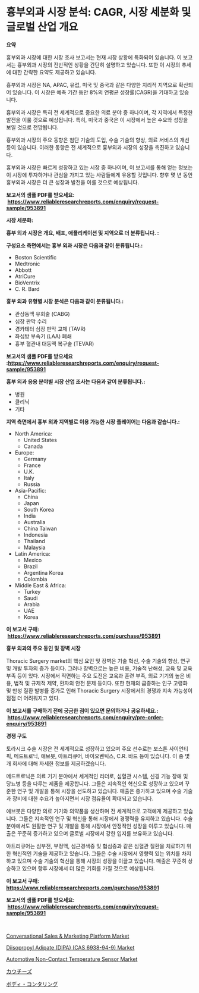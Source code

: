 <p><h1>흉부외과 시장 분석: CAGR, 시장 세분화 및 글로벌 산업 개요</h1></p><p><strong>요약</strong></p>
<p><p>흉부외과 시장에 대한 시장 조사 보고서는 현재 시장 상황에 특화되어 있습니다. 이 보고서는 흉부외과 시장의 전반적인 상황을 간단히 설명하고 있습니다. 또한 이 시장의 추세에 대한 간략한 요약도 제공하고 있습니다. </p><p>흉부외과 시장은 NA, APAC, 유럽, 미국 및 중국과 같은 다양한 지리적 지역으로 확산되어 있습니다. 이 시장은 예측 기간 동안 8%의 연평균 성장률(CAGR)을 기대하고 있습니다.</p><p>흉부외과 시장은 특히 전 세계적으로 중요한 의료 분야 중 하나이며, 각 지역에서 특정한 발전을 이룰 것으로 예상됩니다. 특히, 미국과 중국은 이 시장에서 높은 수요와 성장을 보일 것으로 전망됩니다. </p><p>흉부외과 시장의 주요 동향은 첨단 기술의 도입, 수술 기술의 향상, 의료 서비스의 개선 등이 있습니다. 이러한 동향은 전 세계적으로 흉부외과 시장의 성장을 촉진하고 있습니다. </p><p>흉부외과 시장은 빠르게 성장하고 있는 시장 중 하나이며, 이 보고서를 통해 얻는 정보는 이 시장에 투자하거나 관심을 가지고 있는 사람들에게 유용할 것입니다. 향후 몇 년 동안 흉부외과 시장은 더 큰 성장과 발전을 이룰 것으로 예상됩니다.</p></p>
<p><strong>보고서의 샘플 PDF를 받으세요: &nbsp;<a href="https://www.reliableresearchreports.com/enquiry/request-sample/953891">https://www.reliableresearchreports.com/enquiry/request-sample/953891</a></strong></p>
<p><strong>시장 세분화:</strong></p>
<p><strong> 흉부 외과 시장은 개요, 배포, 애플리케이션 및 지역으로 더 분류됩니다. :</strong></p>
<p><strong>구성요소 측면에서는 흉부 외과 시장은 다음과 같이 분류됩니다.:</strong></p>
<p><ul><li>Boston Scientific</li><li>Medtronic</li><li>Abbott</li><li>AtriCure</li><li>BioVentrix</li><li>C. R. Bard</li></ul></p>
<p><strong> 흉부 외과 유형별 시장 분석은 다음과 같이 분류됩니다.:</strong></p>
<p><ul><li>관상동맥 우회술 (CABG)</li><li>심장 판막 수리</li><li>경카테터 심장 판막 교체 (TAVR)</li><li>좌심방 부속기 (LAA) 폐쇄</li><li>흉부 혈관내 대동맥 복구술 (TEVAR)</li></ul></p>
<p><strong>보고서의 샘플 PDF를 받으세요 :<a href="https://www.reliableresearchreports.com/enquiry/request-sample/953891">https://www.reliableresearchreports.com/enquiry/request-sample/953891</a></strong></p>
<p><strong> 흉부 외과 응용 분야별 시장 산업 조사는 다음과 같이 분류됩니다.:</strong></p>
<p><ul><li>병원</li><li>클리닉</li><li>기타</li></ul></p>
<p><strong>지역 측면에서 흉부 외과 지역별로 이용 가능한 시장 플레이어는 다음과 같습니다.:</strong></p>
<p><ul>
    <li>
        North America:
        <ul>
            <li>United States</li>
            <li>Canada</li>
        </ul>
    </li>
    <li>
        Europe:
        <ul>
            <li>Germany</li>
            <li>France</li>
            <li>U.K.</li>
            <li>Italy</li>
            <li>Russia</li>
        </ul>
    </li>
    <li>
        Asia-Pacific:
        <ul>
            <li>China</li>
            <li>Japan</li>
            <li>South Korea</li>
            <li>India</li>
            <li>Australia</li>
            <li>China Taiwan</li>
            <li>Indonesia</li>
            <li>Thailand</li>
            <li>Malaysia</li>
        </ul>
    </li>
    <li>
        Latin America:
        <ul>
            <li>Mexico</li>
            <li>Brazil</li>
            <li>Argentina Korea</li>
            <li>Colombia</li>
        </ul>
    </li>
    <li>
        Middle East & Africa:
        <ul>
            <li>Turkey</li>
            <li>Saudi</li>
            <li>Arabia</li>
            <li>UAE</li>
            <li>Korea</li>
        </ul>
    </li>
    </ul></p>
<p><strong>이 보고서 구매: &nbsp;<a href="https://www.reliableresearchreports.com/purchase/953891">https://www.reliableresearchreports.com/purchase/953891</a></strong></p>
<p><strong>흉부 외과의 주요 동인 및 장벽 시장</strong></p>
<p><p>Thoracic Surgery market의 핵심 요인 및 장벽은 기술 혁신, 수술 기술의 향상, 연구 및 개발 투자의 증가 등이다. 그러나 장벽으로는 높은 비용, 기술적 난해성, 교육 및 교육 부족 등이 있다. 시장에서 직면하는 주요 도전은 교육과 훈련 부족, 의료 기기의 높은 비용, 법적 및 규제적 제약, 환자의 안전 문제 등이다. 또한 현재의 급증하는 인구 고령화 및 만성 질환 발병률 증가로 인해 Thoracic Surgery 시장에서의 경쟁과 지속 가능성이 점점 더 어려워지고 있다.</p></p>
<p><strong>이 보고서를 구매하기 전에 궁금한 점이 있으면 문의하거나 공유하세요.: &nbsp;<a href="https://www.reliableresearchreports.com/enquiry/pre-order-enquiry/953891">https://www.reliableresearchreports.com/enquiry/pre-order-enquiry/953891</a></strong></p>
<p><strong>경쟁 구도</strong></p>
<p><p>토라시크 수술 시장은 전 세계적으로 성장하고 있으며 주요 선수로는 보스톤 사이언티픽, 메드트로닉, 애브봇, 아트리큐어, 바이오벤틱스, C.R. 바드 등이 있습니다. 이 중 몇 개 회사에 대해 자세한 정보를 제공하겠습니다.</p><p>메드트로닉은 의료 기기 분야에서 세계적인 리더로, 심혈관 시스템, 신경 기능 장애 및 당뇨병 등을 다루는 제품을 제공합니다. 그들은 지속적인 혁신으로 성장하고 있으며 꾸준한 연구 및 개발을 통해 시장을 선도하고 있습니다. 매출은 증가하고 있으며 수술 기술과 장비에 대한 수요가 높아지면서 시장 점유율이 확대되고 있습니다.</p><p>애브봇은 다양한 의료 기기와 의약품을 생산하며 전 세계적으로 고객에게 제공하고 있습니다. 그들은 지속적인 연구 및 혁신을 통해 시장에서 경쟁력을 유지하고 있습니다. 수술 분야에서도 원활한 연구 및 개발을 통해 시장에서 안정적인 성장을 이루고 있습니다. 매출은 꾸준히 증가하고 있으며 글로벌 시장에서 강한 입지를 보유하고 있습니다.</p><p>아트리큐어는 심부전, 부정맥, 심근경색증 및 협심증과 같은 심혈관 질환을 치료하기 위한 혁신적인 기술을 제공하고 있습니다. 그들은 수술 시장에서 영향력 있는 위치를 차지하고 있으며 수술 기술의 혁신을 통해 시장의 성장을 이끌고 있습니다. 매출은 꾸준히 상승하고 있으며 향후 시장에서 더 많은 기회를 가질 것으로 예상됩니다.</p></p>
<p><strong>이 보고서 구매: &nbsp; <a href="https://www.reliableresearchreports.com/purchase/953891">https://www.reliableresearchreports.com/purchase/953891</a></strong></p>
<p><strong>보고서의 샘플 PDF를 받으세요: &nbsp;<a href="https://www.reliableresearchreports.com/enquiry/request-sample/953891">https://www.reliableresearchreports.com/enquiry/request-sample/953891</a></strong><strong></strong></p>
<p>&nbsp;</p>
<p><p><a href="https://github.com/ashepherd82/Market-Research-Report-List-3/blob/main/conversational-sales-marketing-platform-market.md">Conversational Sales & Marketing Platform Market</a></p><p><a href="https://issuu.com/reportprime-2/docs/diisopropyl-adipate-dipa-cas-6938-94-9-market-size">Diisopropyl Adipate (DIPA) (CAS 6938-94-9) Market</a></p><p><a href="https://meowing-canidae-761.notion.site/Automotive-Non-Contact-Temperature-Sensor-Market-Dynamics-2024-2031-Also-about-Its-Market-Trends-P-17158017e6eb4bd1aa7ec5ab1fb1cf37">Automotive Non-Contact Temperature Sensor Market</a></p><p><a href="https://medium.com/@craigturcottrte8976/%E7%89%9B%E4%B9%B3%E3%83%81%E3%83%BC%E3%82%BA%E5%B8%82%E5%A0%B4%E3%81%AE%E8%A6%8F%E6%A8%A1%E3%81%A8%E5%B8%82%E5%A0%B4%E5%8B%95%E5%90%91-%E5%AE%8C%E5%85%A8%E3%81%AA%E7%94%A3%E6%A5%AD%E6%A6%82%E8%A6%81-2024%E5%B9%B4%E3%81%8B%E3%82%892031%E5%B9%B4-c9ef0419ec69">カウチーズ</a></p><p><a href="https://github.com/ycmtqqhvk3273/Market-Research-Report-List-1/blob/main/3270093185054.md">ボディ・コンタリング</a></p></p>